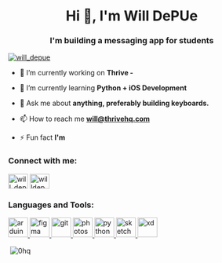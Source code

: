 <h1 align="center">Hi 👋, I'm Will DePUe</h1>
<h3 align="center">I'm building a messaging app for students</h3>

<p align="left"> <a href="https://twitter.com/will_depue" target="blank"><img src="https://img.shields.io/twitter/follow/will_depue?logo=twitter&style=for-the-badge" alt="will_depue" /></a> </p>

- 🔭 I’m currently working on **Thrive -**

- 🌱 I’m currently learning **Python + iOS Development**

- 💬 Ask me about **anything, preferably building keyboards.**

- 📫 How to reach me **will@thrivehq.com**

- ⚡ Fun fact **I'm**

<h3 align="left">Connect with me:</h3>
<p align="left">
<a href="https://twitter.com/will_depue" target="blank"><img align="center" src="https://cdn.jsdelivr.net/npm/simple-icons@3.0.1/icons/twitter.svg" alt="will_depue" height="30" width="40" /></a>
<a href="https://instagram.com/willdepue" target="blank"><img align="center" src="https://cdn.jsdelivr.net/npm/simple-icons@3.0.1/icons/instagram.svg" alt="willdepue" height="30" width="40" /></a>
</p>

<h3 align="left">Languages and Tools:</h3>
<p align="left"> <a href="https://www.arduino.cc/" target="_blank"> <img src="https://cdn.worldvectorlogo.com/logos/arduino-1.svg" alt="arduino" width="40" height="40"/> </a> <a href="https://www.figma.com/" target="_blank"> <img src="https://www.vectorlogo.zone/logos/figma/figma-icon.svg" alt="figma" width="40" height="40"/> </a> <a href="https://git-scm.com/" target="_blank"> <img src="https://www.vectorlogo.zone/logos/git-scm/git-scm-icon.svg" alt="git" width="40" height="40"/> </a> <a href="https://www.photoshop.com/en" target="_blank"> <img src="https://devicons.github.io/devicon/devicon.git/icons/photoshop/photoshop-plain.svg" alt="photoshop" width="40" height="40"/> </a> <a href="https://www.python.org" target="_blank"> <img src="https://devicons.github.io/devicon/devicon.git/icons/python/python-original.svg" alt="python" width="40" height="40"/> </a> <a href="https://www.sketch.com/" target="_blank"> <img src="https://www.vectorlogo.zone/logos/sketchapp/sketchapp-icon.svg" alt="sketch" width="40" height="40"/> </a> <a href="https://www.adobe.com/products/xd.html" target="_blank"> <img src="https://cdn.worldvectorlogo.com/logos/adobe-xd.svg" alt="xd" width="40" height="40"/> </a> </p>

<p>&nbsp;<img align="center" src="https://github-readme-stats.vercel.app/api?username=0hq&show_icons=true&locale=en" alt="0hq" /></p>

